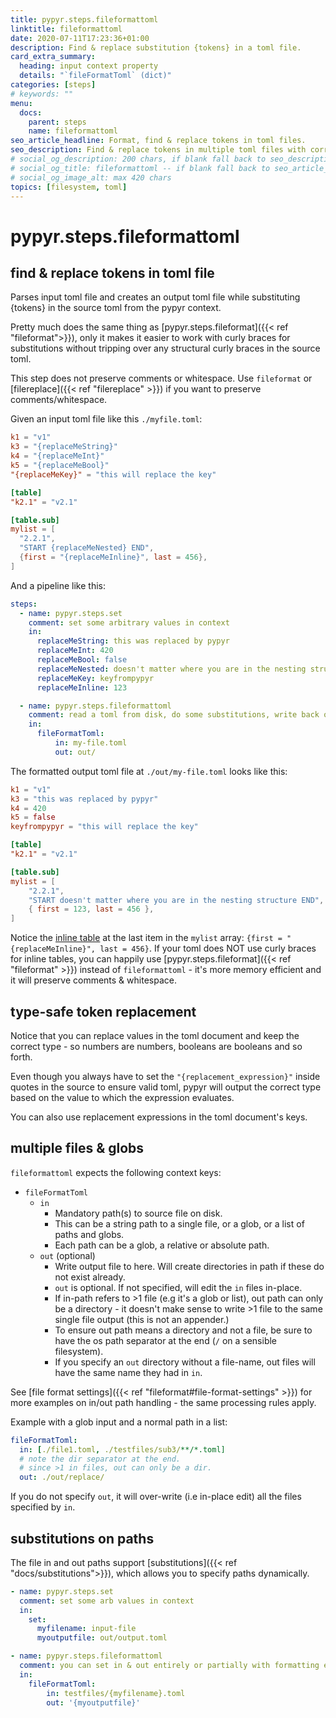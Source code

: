 ```yaml
---
title: pypyr.steps.fileformattoml
linktitle: fileformattoml
date: 2020-07-11T17:23:36+01:00
description: Find & replace substitution {tokens} in a toml file.
card_extra_summary:
  heading: input context property
  details: "`fileFormatToml` (dict)"
categories: [steps]
# keywords: ""
menu:
  docs:
    parent: steps
    name: fileformattoml
seo_article_headline: Format, find & replace tokens in toml files.
seo_description: Find & replace tokens in multiple toml files with correct data types. Like sed for toml, but type safe.
# social_og_description: 200 chars, if blank fall back to seo_description then description
# social_og_title: fileformattoml -- if blank fall back to seo_article_headline > .Title. Max 70 chars
# social_og_image_alt: max 420 chars
topics: [filesystem, toml]
---
```

# pypyr.steps.fileformattoml
## find & replace tokens in toml file
Parses input toml file and creates an output toml file while substituting
{tokens} in the source toml from the pypyr context.

Pretty much does the same thing as
[pypyr.steps.fileformat]({{< ref "fileformat">}}), only it makes it easier to
work with curly braces for substitutions without tripping over any structural
curly braces in the source toml.

This step does not preserve comments or whitespace. Use `fileformat` or
[filereplace]({{< ref "filereplace" >}}) if you want to preserve
comments/whitespace.

Given an input toml file like this `./myfile.toml`:
```toml
k1 = "v1"
k3 = "{replaceMeString}"
k4 = "{replaceMeInt}"
k5 = "{replaceMeBool}"
"{replaceMeKey}" = "this will replace the key"

[table]
"k2.1" = "v2.1"

[table.sub]
mylist = [
  "2.2.1",
  "START {replaceMeNested} END",
  {first = "{replaceMeInline}", last = 456},
]
```

And a pipeline like this:
```yaml
steps:
  - name: pypyr.steps.set
    comment: set some arbitrary values in context
    in:
      replaceMeString: this was replaced by pypyr
      replaceMeInt: 420
      replaceMeBool: false
      replaceMeNested: doesn't matter where you are in the nesting structure
      replaceMeKey: keyfrompypyr
      replaceMeInline: 123

  - name: pypyr.steps.fileformattoml
    comment: read a toml from disk, do some substitutions, write back out.
    in:
      fileFormatToml:
          in: my-file.toml
          out: out/
```

The formatted output toml file at `./out/my-file.toml` looks like this:
```toml
k1 = "v1"
k3 = "this was replaced by pypyr"
k4 = 420
k5 = false
keyfrompypyr = "this will replace the key"

[table]
"k2.1" = "v2.1"

[table.sub]
mylist = [
    "2.2.1",
    "START doesn't matter where you are in the nesting structure END",
    { first = 123, last = 456 },
]
```

Notice the [inline table](https://toml.io/en/latest#inline-table) at the last
item in the `mylist` array: `{first = "{replaceMeInline}", last = 456}`. If your
toml does NOT use curly braces for inline tables, you can happily use
[pypyr.steps.fileformat]({{< ref "fileformat" >}}) instead of `fileformattoml` -
it's more memory efficient and it will preserve comments & whitespace.

## type-safe token replacement
Notice that you can replace values in the toml document and keep the correct 
type - so numbers are numbers, booleans are booleans and so forth.

Even though you always have to set the `"{replacement_expression}"` inside
quotes in the source to ensure valid toml, pypyr will output the correct type
based on the value to which the expression evaluates.

You can also use replacement expressions in the toml document's keys.

## multiple files & globs
`fileformattoml` expects the following context keys:

- `fileFormatToml`
    - `in`
      - Mandatory path(s) to source file on disk.
      - This can be a string path to a single file, or a glob, or a list of 
        paths and globs. 
      - Each path can be a glob, a relative or absolute path.
    - `out` (optional)
      - Write output file to here. Will create directories in path if these do
        not exist already.
      - `out` is optional. If not specified, will edit the `in` files in-place.
      - If in-path refers to >1 file (e.g it's a glob or list), out path can
        only be a directory - it doesn't make sense to write >1 file to the same
        single file output (this is not an appender.)
      - To ensure out path means a directory and not a file, be sure to have the
        os path separator at the end (`/` on a sensible filesystem).
      - If you specify an `out` directory without a file-name, out files will
        have the same name they had in `in`.

See [file format settings]({{< ref "fileformat#file-format-settings" >}}) for 
more examples on in/out path handling - the same processing rules apply.

Example with a glob input and a normal path in a list:

```yaml
fileFormatToml:
  in: [./file1.toml, ./testfiles/sub3/**/*.toml]
  # note the dir separator at the end.
  # since >1 in files, out can only be a dir.
  out: ./out/replace/
```

If you do not specify `out`, it will over-write (i.e in-place edit) all the 
files specified by `in`.

## substitutions on paths
The file in and out paths support 
[substitutions]({{< ref "docs/substitutions">}}), which allows you to specify
paths dynamically.

```yaml
- name: pypyr.steps.set
  comment: set some arb values in context
  in:
    set:
      myfilename: input-file
      myoutputfile: out/output.toml

- name: pypyr.steps.fileformattoml
  comment: you can set in & out entirely or partially with formatting expressions
  in:
    fileFormatToml:
        in: testfiles/{myfilename}.toml
        out: '{myoutputfile}'
```